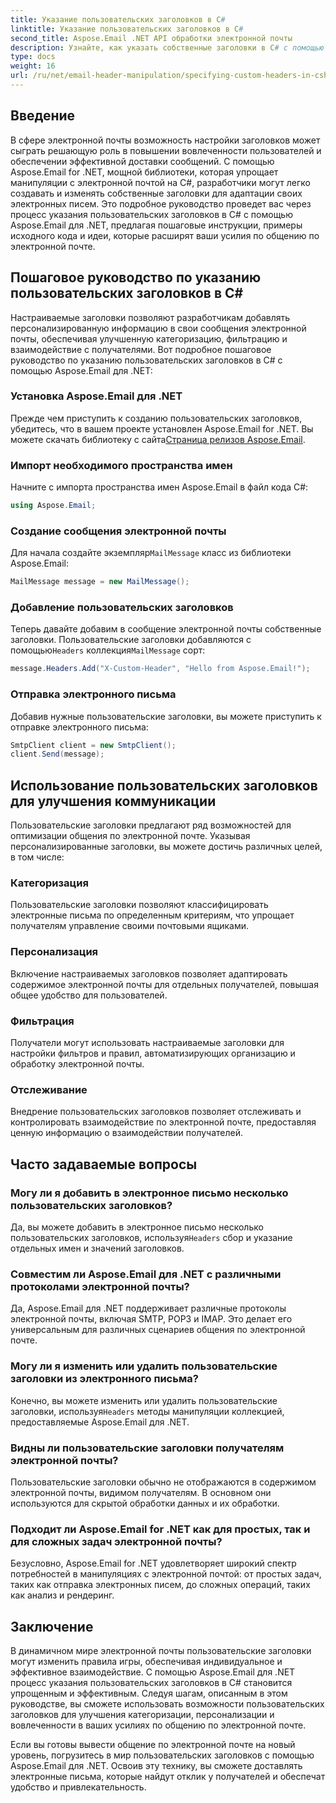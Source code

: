 ```yaml
---
title: Указание пользовательских заголовков в C#
linktitle: Указание пользовательских заголовков в C#
second_title: Aspose.Email .NET API обработки электронной почты
description: Узнайте, как указать собственные заголовки в C# с помощью Aspose.Email для .NET, чтобы улучшить общение по электронной почте. Это пошаговое руководство дает представление о том, как создавать персонализированные заголовки электронных писем для повышения вовлеченности.
type: docs
weight: 16
url: /ru/net/email-header-manipulation/specifying-custom-headers-in-csharp/
---
```



## Введение

В сфере электронной почты возможность настройки заголовков может сыграть решающую роль в повышении вовлеченности пользователей и обеспечении эффективной доставки сообщений. С помощью Aspose.Email for .NET, мощной библиотеки, которая упрощает манипуляции с электронной почтой на C#, разработчики могут легко создавать и изменять собственные заголовки для адаптации своих электронных писем. Это подробное руководство проведет вас через процесс указания пользовательских заголовков в C# с помощью Aspose.Email для .NET, предлагая пошаговые инструкции, примеры исходного кода и идеи, которые расширят ваши усилия по общению по электронной почте.

## Пошаговое руководство по указанию пользовательских заголовков в C#

Настраиваемые заголовки позволяют разработчикам добавлять персонализированную информацию в свои сообщения электронной почты, обеспечивая улучшенную категоризацию, фильтрацию и взаимодействие с получателями. Вот подробное пошаговое руководство по указанию пользовательских заголовков в C# с помощью Aspose.Email для .NET:

### Установка Aspose.Email для .NET

Прежде чем приступить к созданию пользовательских заголовков, убедитесь, что в вашем проекте установлен Aspose.Email for .NET. Вы можете скачать библиотеку с сайта[Страница релизов Aspose.Email](https://releases.aspose.com/email/net/).

### Импорт необходимого пространства имен

Начните с импорта пространства имен Aspose.Email в файл кода C#:

```csharp
using Aspose.Email;
```

### Создание сообщения электронной почты

 Для начала создайте экземпляр`MailMessage` класс из библиотеки Aspose.Email:

```csharp
MailMessage message = new MailMessage();
```

### Добавление пользовательских заголовков

 Теперь давайте добавим в сообщение электронной почты собственные заголовки. Пользовательские заголовки добавляются с помощью`Headers` коллекция`MailMessage` сорт:

```csharp
message.Headers.Add("X-Custom-Header", "Hello from Aspose.Email!");
```

### Отправка электронного письма

Добавив нужные пользовательские заголовки, вы можете приступить к отправке электронного письма:

```csharp
SmtpClient client = new SmtpClient();
client.Send(message);
```

## Использование пользовательских заголовков для улучшения коммуникации

Пользовательские заголовки предлагают ряд возможностей для оптимизации общения по электронной почте. Указывая персонализированные заголовки, вы можете достичь различных целей, в том числе:

### Категоризация 
 Пользовательские заголовки позволяют классифицировать электронные письма по определенным критериям, что упрощает получателям управление своими почтовыми ящиками.

### Персонализация 
 Включение настраиваемых заголовков позволяет адаптировать содержимое электронной почты для отдельных получателей, повышая общее удобство для пользователей.

### Фильтрация 
 Получатели могут использовать настраиваемые заголовки для настройки фильтров и правил, автоматизирующих организацию и обработку электронной почты.

### Отслеживание 
 Внедрение пользовательских заголовков позволяет отслеживать и контролировать взаимодействие по электронной почте, предоставляя ценную информацию о взаимодействии получателей.

## Часто задаваемые вопросы

### Могу ли я добавить в электронное письмо несколько пользовательских заголовков?

 Да, вы можете добавить в электронное письмо несколько пользовательских заголовков, используя`Headers` сбор и указание отдельных имен и значений заголовков.

### Совместим ли Aspose.Email для .NET с различными протоколами электронной почты?

Да, Aspose.Email для .NET поддерживает различные протоколы электронной почты, включая SMTP, POP3 и IMAP. Это делает его универсальным для различных сценариев общения по электронной почте.

### Могу ли я изменить или удалить пользовательские заголовки из электронного письма?

 Конечно, вы можете изменить или удалить пользовательские заголовки, используя`Headers` методы манипуляции коллекцией, предоставляемые Aspose.Email для .NET.

### Видны ли пользовательские заголовки получателям электронной почты?

Пользовательские заголовки обычно не отображаются в содержимом электронной почты, видимом получателям. В основном они используются для скрытой обработки данных и их обработки.

### Подходит ли Aspose.Email for .NET как для простых, так и для сложных задач электронной почты?

Безусловно, Aspose.Email for .NET удовлетворяет широкий спектр потребностей в манипуляциях с электронной почтой: от простых задач, таких как отправка электронных писем, до сложных операций, таких как анализ и рендеринг.

## Заключение

В динамичном мире электронной почты пользовательские заголовки могут изменить правила игры, обеспечивая индивидуальное и эффективное взаимодействие. С помощью Aspose.Email для .NET процесс указания пользовательских заголовков в C# становится упрощенным и эффективным. Следуя шагам, описанным в этом руководстве, вы сможете использовать возможности пользовательских заголовков для улучшения категоризации, персонализации и вовлеченности в ваших усилиях по общению по электронной почте.

Если вы готовы вывести общение по электронной почте на новый уровень, погрузитесь в мир пользовательских заголовков с помощью Aspose.Email для .NET. Освоив эту технику, вы сможете доставлять электронные письма, которые найдут отклик у получателей и обеспечат удобство и привлекательность.